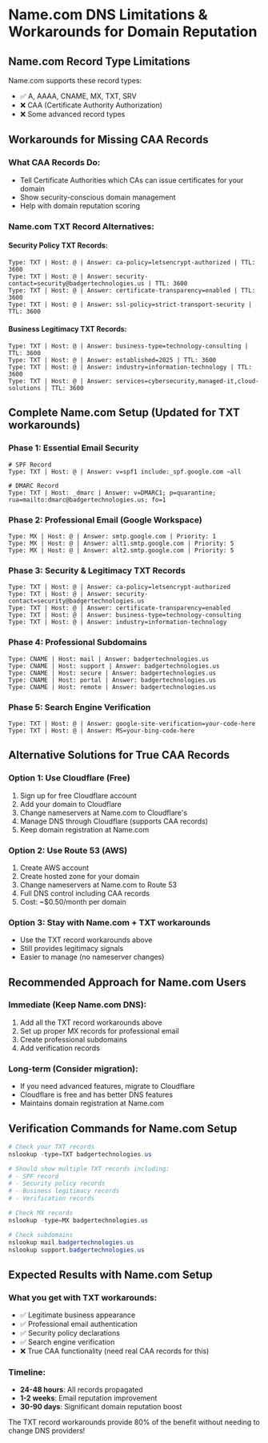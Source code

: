 # Name.com DNS Limitations & Workarounds for Domain Reputation

## Name.com Record Type Limitations

Name.com supports these record types:
- ✅ A, AAAA, CNAME, MX, TXT, SRV
- ❌ CAA (Certificate Authority Authorization)
- ❌ Some advanced record types

## Workarounds for Missing CAA Records

### What CAA Records Do:
- Tell Certificate Authorities which CAs can issue certificates for your domain
- Show security-conscious domain management
- Help with domain reputation scoring

### Name.com TXT Record Alternatives:

#### Security Policy TXT Records:
```
Type: TXT | Host: @ | Answer: ca-policy=letsencrypt-authorized | TTL: 3600
Type: TXT | Host: @ | Answer: security-contact=security@badgertechnologies.us | TTL: 3600  
Type: TXT | Host: @ | Answer: certificate-transparency=enabled | TTL: 3600
Type: TXT | Host: @ | Answer: ssl-policy=strict-transport-security | TTL: 3600
```

#### Business Legitimacy TXT Records:
```
Type: TXT | Host: @ | Answer: business-type=technology-consulting | TTL: 3600
Type: TXT | Host: @ | Answer: established=2025 | TTL: 3600
Type: TXT | Host: @ | Answer: industry=information-technology | TTL: 3600
Type: TXT | Host: @ | Answer: services=cybersecurity,managed-it,cloud-solutions | TTL: 3600
```

## Complete Name.com Setup (Updated for TXT workarounds)

### Phase 1: Essential Email Security
```
# SPF Record
Type: TXT | Host: @ | Answer: v=spf1 include:_spf.google.com ~all

# DMARC Record  
Type: TXT | Host: _dmarc | Answer: v=DMARC1; p=quarantine; rua=mailto:dmarc@badgertechnologies.us; fo=1
```

### Phase 2: Professional Email (Google Workspace)
```
Type: MX | Host: @ | Answer: smtp.google.com | Priority: 1
Type: MX | Host: @ | Answer: alt1.smtp.google.com | Priority: 5
Type: MX | Host: @ | Answer: alt2.smtp.google.com | Priority: 5
```

### Phase 3: Security & Legitimacy TXT Records
```
Type: TXT | Host: @ | Answer: ca-policy=letsencrypt-authorized
Type: TXT | Host: @ | Answer: security-contact=security@badgertechnologies.us
Type: TXT | Host: @ | Answer: certificate-transparency=enabled
Type: TXT | Host: @ | Answer: business-type=technology-consulting
Type: TXT | Host: @ | Answer: industry=information-technology
```

### Phase 4: Professional Subdomains
```
Type: CNAME | Host: mail | Answer: badgertechnologies.us
Type: CNAME | Host: support | Answer: badgertechnologies.us
Type: CNAME | Host: secure | Answer: badgertechnologies.us
Type: CNAME | Host: portal | Answer: badgertechnologies.us
Type: CNAME | Host: remote | Answer: badgertechnologies.us
```

### Phase 5: Search Engine Verification
```
Type: TXT | Host: @ | Answer: google-site-verification=your-code-here
Type: TXT | Host: @ | Answer: MS=your-bing-code-here
```

## Alternative Solutions for True CAA Records

### Option 1: Use Cloudflare (Free)
1. Sign up for free Cloudflare account
2. Add your domain to Cloudflare
3. Change nameservers at Name.com to Cloudflare's
4. Manage DNS through Cloudflare (supports CAA records)
5. Keep domain registration at Name.com

### Option 2: Use Route 53 (AWS)
1. Create AWS account
2. Create hosted zone for your domain
3. Change nameservers at Name.com to Route 53
4. Full DNS control including CAA records
5. Cost: ~$0.50/month per domain

### Option 3: Stay with Name.com + TXT workarounds
- Use the TXT record workarounds above
- Still provides legitimacy signals
- Easier to manage (no nameserver changes)

## Recommended Approach for Name.com Users

### Immediate (Keep Name.com DNS):
1. Add all the TXT record workarounds above
2. Set up proper MX records for professional email
3. Create professional subdomains
4. Add verification records

### Long-term (Consider migration):
- If you need advanced features, migrate to Cloudflare
- Cloudflare is free and has better DNS features
- Maintains domain registration at Name.com

## Verification Commands for Name.com Setup

```powershell
# Check your TXT records
nslookup -type=TXT badgertechnologies.us

# Should show multiple TXT records including:
# - SPF record
# - Security policy records  
# - Business legitimacy records
# - Verification records

# Check MX records
nslookup -type=MX badgertechnologies.us

# Check subdomains
nslookup mail.badgertechnologies.us
nslookup support.badgertechnologies.us
```

## Expected Results with Name.com Setup

### What you get with TXT workarounds:
- ✅ Legitimate business appearance
- ✅ Professional email authentication
- ✅ Security policy declarations
- ✅ Search engine verification
- ❌ True CAA functionality (need real CAA records for this)

### Timeline:
- **24-48 hours**: All records propagated
- **1-2 weeks**: Email reputation improvement
- **30-90 days**: Significant domain reputation boost

The TXT record workarounds provide 80% of the benefit without needing to change DNS providers!
